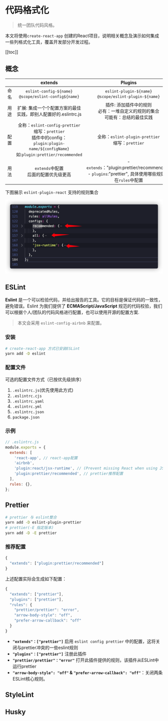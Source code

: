 # 代码格式化

> 统一团队代码风格。

本文将使用`create-react-app` 创建的React项目，说明相关概念及演示如何集成一些列格式化工具，覆盖开发部分开发过程。

[[toc]]

## 概念

|      |                           extends                            |                           Plugins                            |
| :--: | :----------------------------------------------------------: | :----------------------------------------------------------: |
| 命名 |  `eslint-config-${name}`<br />`@scope/eslint-config${name}`  | `eslint-plugin-${name}` <br />`@scope/eslint-plugin-${name}` |
| 用途 | 扩展: 集成一个个配置方案的最佳实践，即别人配置好的.eslintrc.js | 插件: 添加插件中的规则<br /> 必有：一堆自定义的规则的集合 <br />可能有：总结的最佳实践 |
| 配置 | 全称：`eslint-config-prettier` <br />缩写：`prettier` <br />插件中的config： `plugin:plugin-name/${configName}` <br />如:`plugin:prettier/recommended` |    全称：`eslint-plugin-prettier` <br />缩写：`prettier`     |
| 用法 |           `extends`中配置<br />后面的配置优先级更高            | - `extends`："plugin:prettier/recommended"<br />- `plugins`:"prettier", 具体使用哪些规则需在`rules`中配置 |

下图展示 `eslint-plugin-react` 支持的规则集合
<div>
    <img src="https://github.com/sandlz/images/raw/master/uPic/k9gKeV.png" alt="eslint-plugin-react 示例">
</div>

## ESLint

**Eslint** 是一个可以检验代码，并给出报告的工具。它的目标是保证代码的一致性，避免错误。Eslint 为我们提供了 **ECMAScript/JavaScript** 规范的代码校验，我们可以根据个人/团队的代码风格进行配置，也可以使用开源的配置方案.

> 本文会采用 `eslint-config-airbnb` 来配置。

### 安装

```bash
# create-react-app 方式已安装ESLint
yarn add -D eslint
```

### 配置文件

可选的配置文件方式（已按优先级排序）
1. `.eslintrc.js`(优先使用此方式)
2. `.eslintrc.cjs`
3. `.eslintrc.yaml`
4. `.eslintrc.yml`
5. `.eslintrc.json`
6. `package.json`

### 示例

```js
// .eslintrc.js
module.exports = {
  extends: [
    'react-app', // react-app配置
    'airbnb',
    'plugin:react/jsx-runtime', // (Prevent missing React when using JSX (react/react-in-jsx-scope))
    'plugin:prettier/recommended', // prettier推荐配置
  ],
  rules: {},
};
```

## Prettier

```bash
# prettier 与 eslint整合
yarn add -D eslint-plugin-prettier
# prettier(-E 指定版本)
yarn add -D -E prettier
```

### 推荐配置

```js
{
  "extends": ["plugin:prettier/recommended"]
}
```

上述配置实际会生成如下配置：

```js
{
  "extends": ["prettier"],
  "plugins": ["prettier"],
  "rules": {
    "prettier/prettier": "error",
    "arrow-body-style": "off",
    "prefer-arrow-callback": "off"
  }
}
```

- **`"extends"：["prettier"]`** 启用 `eslint config prettier` 中的配置，这将关闭与prettier冲突的一些eslint规则
- **`"plugins"：["prettier"]`** 注册此插件
- **`"prettier/prettier"："error"`** 打开此插件提供的规则，该插件从ESLint中运行prettier
- **`"arrow-body-style": "off"` & `"prefer-arrow-callback": "off"`**：关闭两条ESLint核心规则。

## StyleLint

## Husky

